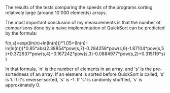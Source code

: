 The results of the tests comparing the speeds of the programs sorting relatively large (around 10'000 elements) arrays.

The most important conclusion of my measurements is that the number of comparisons done by a naive implementation of QuickSort can be predicted by the formula:

f(n,s)=exp((ln(n)+ln(ln(n)))\*1.05+(ln(n)-ln(ln(n)))\*0.85\*abs(2.38854\*pow(s,7)-0.284258\*pow(s,6)-1.87104\*pow(s,5)+0.372637\*pow(s,4)+0.167242\*pow(s,3)-0.0884977\*pow(s,2)+0.315119\*s))

In that formula, 'n' is the number of elements in an array, and 's' is the pre-sortedness of an array. If an element is sorted before QuickSort is called, 's' is 1. If it's reverse-sorted, 's' is -1. If 's' is randomly shuffled, 's' is approximately 0.

